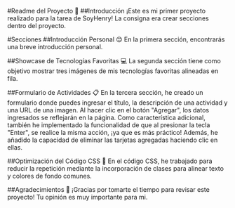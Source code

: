 #Readme del Proyecto 🚀
##Introducción
¡Este es mi primer proyecto realizado para la tarea de SoyHenry! La consigna era crear secciones dentro del proyecto.

#Secciones
##Introducción Personal 😊
En la primera sección, encontrarás una breve introducción personal.

##Showcase de Tecnologías Favoritas 💻
La segunda sección tiene como objetivo mostrar tres imágenes de mis tecnologías favoritas alineadas en fila.

##Formulario de Actividades 📋
En la tercera sección, he creado un formulario donde puedes ingresar el título, la descripción de una actividad y una URL de una imagen. Al hacer clic en el botón "Agregar", los datos ingresados se reflejarán en la página. Como característica adicional, también he implementado la funcionalidad de que al presionar la tecla "Enter", se realice la misma acción, ¡ya que es más práctico! Además, he añadido la capacidad de eliminar las tarjetas agregadas haciendo clic en ellas.

##Optimización del Código CSS 🎨
En el código CSS, he trabajado para reducir la repetición mediante la incorporación de clases para alinear texto y colores de fondo comunes.

##Agradecimientos 🙏
¡Gracias por tomarte el tiempo para revisar este proyecto! Tu opinión es muy importante para mi.
